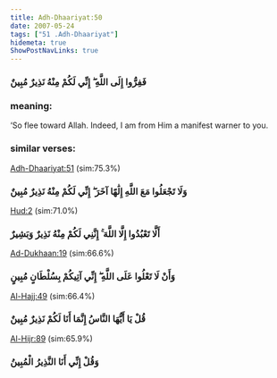 ```yaml
---
title: Adh-Dhaariyat:50
date: 2007-05-24
tags: ["51 .Adh-Dhaariyat"]
hidemeta: true 
ShowPostNavLinks: true 
---
```

### فَفِرُّوا إِلَى اللَّهِ ۖ إِنِّي لَكُمْ مِنْهُ نَذِيرٌ مُبِينٌ
### meaning: 
‘So flee toward Allah. Indeed, I am from Him a manifest warner to you.
### similar verses: 

[Adh-Dhaariyat:51](/51/51) (sim:75.3%)

### وَلَا تَجْعَلُوا مَعَ اللَّهِ إِلَٰهًا آخَرَ ۖ إِنِّي لَكُمْ مِنْهُ نَذِيرٌ مُبِينٌ

[Hud:2](/11/2) (sim:71.0%)

### أَلَّا تَعْبُدُوا إِلَّا اللَّهَ ۚ إِنَّنِي لَكُمْ مِنْهُ نَذِيرٌ وَبَشِيرٌ

[Ad-Dukhaan:19](/44/19) (sim:66.6%)

### وَأَنْ لَا تَعْلُوا عَلَى اللَّهِ ۖ إِنِّي آتِيكُمْ بِسُلْطَانٍ مُبِينٍ

[Al-Hajj:49](/22/49) (sim:66.4%)

### قُلْ يَا أَيُّهَا النَّاسُ إِنَّمَا أَنَا لَكُمْ نَذِيرٌ مُبِينٌ

[Al-Hijr:89](/15/89) (sim:65.9%)

### وَقُلْ إِنِّي أَنَا النَّذِيرُ الْمُبِينُ
